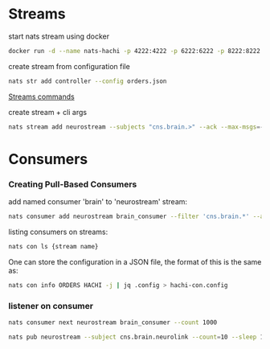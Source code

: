 # Streams
start nats stream using docker 
```bash 
docker run -d --name nats-hachi -p 4222:4222 -p 6222:6222 -p 8222:8222 nats -js
```
create stream from configuration file
```bash
nats str add controller --config orders.json
```
[Streams commands](https://docs.nats.io/running-a-nats-service/nats_admin/jetstream_admin/streams)

create stream + cli args
```bash
nats stream add neurostream --subjects "cns.brain.>" --ack --max-msgs=-1 --max-bytes=-1 --max-age=1y --storage file --retention limits --max-msg-size=-1 --discard=old
```

# Consumers

### Creating Pull-Based Consumers
add named consumer 'brain' to 'neurostream' stream:
```bash
nats consumer add neurostream brain_consumer --filter 'cns.brain.*' --ack explicit --pull --deliver all --max-deliver=-1 --sample 100
```

listing consumers on streams:
```bash
nats con ls {stream name}
```

One can store the configuration in a JSON file, the format of this is the same as:
```bash
nats con info ORDERS HACHI -j | jq .config > hachi-con.config
```

### listener on consumer

```bash 
nats consumer next neurostream brain_consumer --count 1000
```

```bash
nats pub neurostream --subject cns.brain.neurolink --count=10 --sleep 1s "publication #{{Count}} @ {{TimeStamp}}"
```



